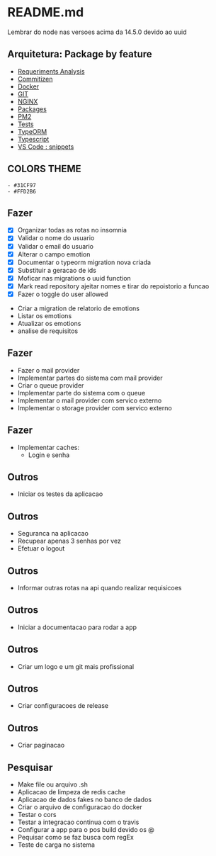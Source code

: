# README.md

Lembrar do node nas versoes acima da 14.5.0 devido ao uuid

## Arquitetura: Package by feature

-   [Requeriments Analysis](documentation/requirements_analysis.md)
-   [Commitizen](documentation/commitizen.md)
-   [Docker](documentation/docker.md)
-   [GIT](documentation/git.md)
-   [NGINX](documentation/nginx.md)
-   [Packages](documentation/packages.md)
-   [PM2](documentation/pm2.md)
-   [Tests](documentation/tests.md)
-   [TypeORM](documentation/typeorm.md)
-   [Typescript](documentation/typescript.md)
-   [VS Code : snippets](documentation/vscode.md)

## COLORS THEME

    - #31CF97
    - #FFD2B6

## Fazer

-   [x] Organizar todas as rotas no insomnia
-   [x] Validar o nome do usuario
-   [x] Validar o email do usuario
-   [x] Alterar o campo emotion
-   [x] Documentar o typeorm migration nova criada
-   [x] Substituir a geracao de ids
-   [x] Moficar nas migrations o uuid function
-   [x] Mark read repository ajeitar nomes e tirar do repoistorio a funcao
-   [x] Fazer o toggle do user allowed
-   Criar a migration de relatorio de emotions
-   Listar os emotions
-   Atualizar os emotions
-   analise de requisitos

## Fazer

-   Fazer o mail provider
-   Implementar partes do sistema com mail provider
-   Criar o queue provider
-   Implementar parte do sistema com o queue
-   Implementar o mail provider com servico externo
-   Implementar o storage provider com servico externo

## Fazer

-   Implementar caches:
    -   Login e senha

## Outros

-   Iniciar os testes da aplicacao

## Outros

-   Seguranca na aplicacao
-   Recupear apenas 3 senhas por vez
-   Efetuar o logout

## Outros

-   Informar outras rotas na api quando realizar requisicoes

## Outros

-   Iniciar a documentacao para rodar a app

## Outros

-   Criar um logo e um git mais profissional

## Outros

-   Criar configuracoes de release

## Outros

-   Criar paginacao

## Pesquisar

-   Make file ou arquivo .sh
-   Aplicacao de limpeza de redis cache
-   Aplicacao de dados fakes no banco de dados
-   Criar o arquivo de configuracao do docker
-   Testar o cors
-   Testar a integracao continua com o travis
-   Configurar a app para o pos build devido os @
-   Pequisar como se faz busca com regEx
-   Teste de carga no sistema
